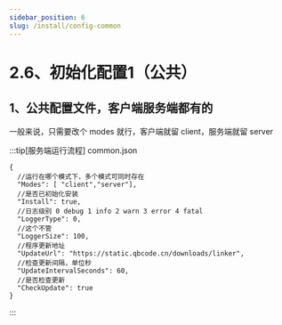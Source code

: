 ```yaml
---
sidebar_position: 6
slug: /install/config-common
---
```


# 2.6、初始化配置1（公共）

## 1、公共配置文件，客户端服务端都有的

一般来说，只需要改个 modes 就行，客户端就留 client，服务端就留 server

:::tip[服务端运行流程]
common.json
```
{
  //运行在哪个模式下，多个模式可同时存在
  "Modes": [ "client","server"],
  //是否已初始化安装
  "Install": true,
  //日志级别 0 debug 1 info 2 warn 3 error 4 fatal
  "LoggerType": 0,
  //这个不管
  "LoggerSize": 100,
  //程序更新地址
  "UpdateUrl": "https://static.qbcode.cn/downloads/linker",
  //检查更新间隔，单位秒
  "UpdateIntervalSeconds": 60,
  //是否检查更新
  "CheckUpdate": true
}
```
:::
